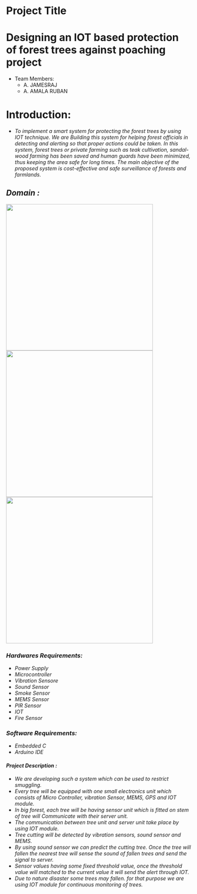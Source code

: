 # Project Title

# Designing an IOT based protection of forest trees against poaching project

- Team Members:
  - A. JAMESRAJ
  - A. AMALA RUBAN

<h1>
</picture> Introduction: </h1><i>
<ul>
<li>To implement a smart system for protecting the forest trees by using IOT technique. We are Building this system for helping forest officials in detecting and alerting so that proper actions could be taken. In this system, forest trees or private farming such as teak cultivation, sandal-wood farming has been saved and human guards have been minimized, thus keeping the area safe for long times. The main objective of the proposed system is cost-effective and safe surveillance of forests and farmlands.
</li>
  </ul>
  
  <div>
  <h2><picture>
  </picture> Domain :</h2></div>
  <div align="left">
  <img src="https://www.globalsign.com/application/files/7416/3763/0034/General_Banner_WhatisIOT_4_APAC_2021_11_22.jpg" width="400"/>
 </div>
 
  <div align="left">
  <img src="https://3.bp.blogspot.com/-VrjycYAexGk/VY1cmI9zmtI/AAAAAAAAAxM/nF-L2RciWiU/s1600/c-programming.jpg" width="400"/>
 </div>

  <div align="left">
  <img src="https://makezine.com/wp-content/uploads/make-images/sCXSdHW5FTPfREOF.jpg" width="400"/>
 </div>
 
 <div>
  <h3><picture>
  </picture>Hardwares Requirements:</h2></div>
<ul>
<li>  	Power Supply </li>
<li>  	Microcontroller </li>
<li>  	Vibration Sensore </li>
<li>  	Sound Sensor </li>
<li>  	Smoke Sensor </li>
<li>  	MEMS Sensor </li>
<li>  	PIR Sensor </li>
<li>  	IOT </li>
<li>  	Fire Sensor </li>
  </ul>
  
<div>
  <h3><picture>
  </picture>Software Requirements:</h2></div>
<ul>
<li>  	Embedded C </li>
<li>  	Arduino IDE </li>
  </ul>
  
  <div>
  <h4><picture>
  </picture> Project Description :</h2></div>
<ul>
<li>We are developing such a system which can be used to restrict smuggling. </li>

<li>Every tree will be equipped with one small electronics unit which consists of Micro Controller, vibration Sensor, MEMS, GPS and IOT module. </li>

<li>In big forest, each tree will be having sensor unit which is fitted on stem of tree will Communicate with their server unit. </li>

<li>The communication between tree unit and server unit take place by using IOT module. </li>

<li>Tree cutting will be detected by vibration sensors, sound sensor and MEMS. </li>

<li>By using sound sensor we can predict the cutting tree. Once the tree will fallen the nearest tree will sense the sound of fallen trees and send the signal to server. </li>

<li>Sensor values having some fixed threshold value, once the threshold value will matched to the current value it will send the alert through IOT. </li>

<li>Due to nature disaster some trees may fallen. for that purpose we are using IOT module for continuous monitoring of trees. </li></ul><br></div>
